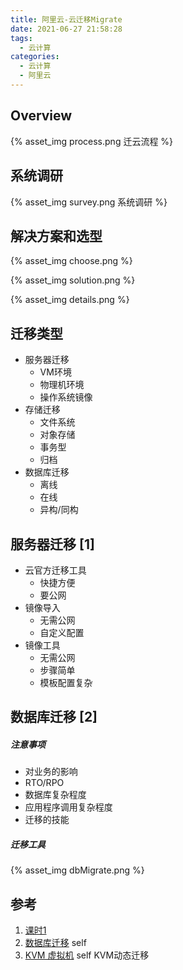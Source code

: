 ```yaml
---
title: 阿里云-云迁移Migrate
date: 2021-06-27 21:58:28
tags:
  - 云计算
categories:
  - 云计算  
  - 阿里云
---
```


<p></p>
<!-- more -->

## Overview

{% asset_img process.png 迁云流程 %}

## 系统调研

{% asset_img survey.png 系统调研 %}

## 解决方案和选型

{% asset_img choose.png %}

{% asset_img solution.png  %}

{% asset_img details.png %}

## 迁移类型
+ 服务器迁移
  - VM环境
  - 物理机环境
  - 操作系统镜像
+ 存储迁移
  - 文件系统
  - 对象存储
  - 事务型
  - 归档
+ 数据库迁移
  - 离线
  - 在线
  - 异构/同构

## 服务器迁移 [1]
   + 云官方迁移工具
     - 快捷方便
     - 要公网
   + 镜像导入
     - 无需公网
     - 自定义配置
   + 镜像工具
     - 无需公网
     - 步骤简单
     - 模板配置复杂


## 数据库迁移 [2]
##### 注意事项
+ 对业务的影响
+ RTO/RPO
+ 数据库复杂程度
+ 应用程序调用复杂程度
+ 迁移的技能

##### 迁移工具
{% asset_img dbMigrate.png %}

## 参考
1. [课时1](https://www.bilibili.com/video/BV1tD4y1977x?spm_id_from=333.1007.top_right_bar_window_history.content.click&vd_source=f6e8c1128f9f264c5ab8d9411a644036)
2. [数据库迁移](../../../../2022/04/11/dbMigrate/) self
3. [KVM 虚拟机](../../../../2022/06/25/kvm/) self  KVM动态迁移